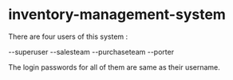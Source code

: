 # inventory-management-system
There are four users of this system :

--superuser
--salesteam
--purchaseteam
--porter

The login passwords for all of them are same as their username.
